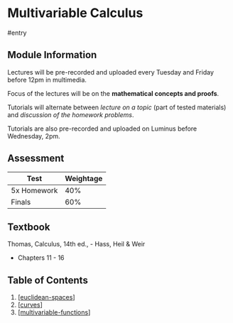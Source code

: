 # Multivariable Calculus

#entry

## Module Information
Lectures will be pre-recorded and uploaded every Tuesday and Friday before 12pm in multimedia.

Focus of the lectures will be on the **mathematical concepts and proofs**.

Tutorials will alternate between _lecture on a topic_ (part of tested materials) and _discussion of the homework problems_.

Tutorials are also pre-recorded and uploaded on Luminus before Wednesday, 2pm.

## Assessment

| Test        | Weightage |
| ----------- | --------- |
| 5x Homework | 40%       |
| Finals      | 60%       |

## Textbook

Thomas, Calculus, 14th ed., - Hass, Heil & Weir
- Chapters 11 - 16

## Table of Contents
1. [[euclidean-spaces]]
2. [[curves]]
3. [[multivariable-functions]]

[//begin]: # "Autogenerated link references for markdown compatibility"
[euclidean-spaces]: euclidean-spaces "Euclidean Spaces"
[curves]: curves "Curves in $\R^n$"
[multivariable-functions]: multivariable-functions "Multivariable Functions"
[//end]: # "Autogenerated link references"
